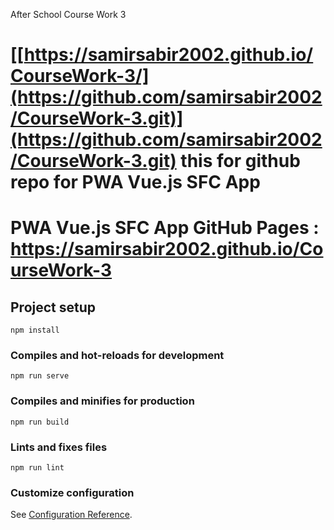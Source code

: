 
After School Course Work 3

# [[https://samirsabir2002.github.io/CourseWork-3/](https://github.com/samirsabir2002/CourseWork-3.git)](https://github.com/samirsabir2002/CourseWork-3.git) this for github repo for PWA Vue.js SFC App

# PWA Vue.js SFC App GitHub Pages : https://samirsabir2002.github.io/CourseWork-3


## Project setup
```
npm install
```

### Compiles and hot-reloads for development
```
npm run serve
```

### Compiles and minifies for production
```
npm run build
```

### Lints and fixes files
```
npm run lint
```

### Customize configuration
See [Configuration Reference](https://cli.vuejs.org/config/).
